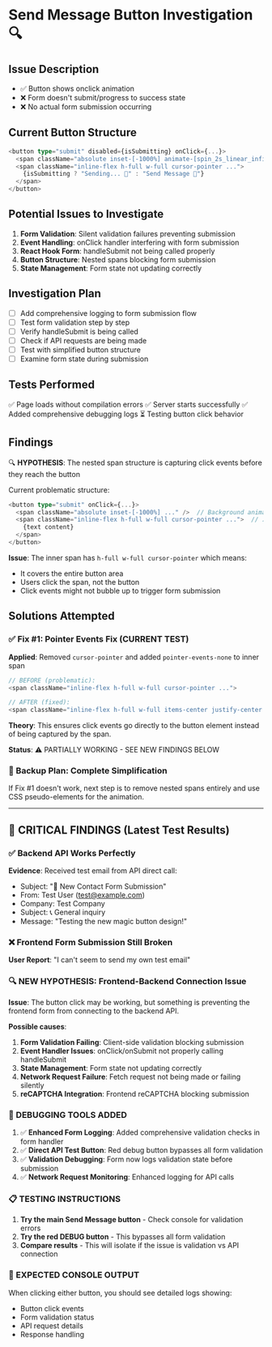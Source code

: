 # Send Message Button Investigation 🔍

## Issue Description
- ✅ Button shows onclick animation
- ❌ Form doesn't submit/progress to success state
- ❌ No actual form submission occurring

## Current Button Structure
```typescript
<button type="submit" disabled={isSubmitting} onClick={...}>
  <span className="absolute inset-[-1000%] animate-[spin_2s_linear_infinite] bg-[conic-gradient(...)]" />
  <span className="inline-flex h-full w-full cursor-pointer ...">
    {isSubmitting ? "Sending... 🚀" : "Send Message 🚀"}
  </span>
</button>
```

## Potential Issues to Investigate
1. **Form Validation**: Silent validation failures preventing submission
2. **Event Handling**: onClick handler interfering with form submission
3. **React Hook Form**: handleSubmit not being called properly
4. **Button Structure**: Nested spans blocking form submission
5. **State Management**: Form state not updating correctly

## Investigation Plan
- [ ] Add comprehensive logging to form submission flow
- [ ] Test form validation step by step
- [ ] Verify handleSubmit is being called
- [ ] Check if API requests are being made
- [ ] Test with simplified button structure
- [ ] Examine form state during submission

## Tests Performed
✅ Page loads without compilation errors
✅ Server starts successfully
✅ Added comprehensive debugging logs
⏳ Testing button click behavior

## Findings
🔍 **HYPOTHESIS**: The nested span structure is capturing click events before they reach the button

Current problematic structure:
```typescript
<button type="submit" onClick={...}>
  <span className="absolute inset-[-1000%] ..." />  // Background animation
  <span className="inline-flex h-full w-full cursor-pointer ...">  // ⚠️ PROBLEM
    {text content}
  </span>
</button>
```

**Issue**: The inner span has `h-full w-full cursor-pointer` which means:
- It covers the entire button area
- Users click the span, not the button
- Click events might not bubble up to trigger form submission

## Solutions Attempted

### ✅ Fix #1: Pointer Events Fix (CURRENT TEST)
**Applied**: Removed `cursor-pointer` and added `pointer-events-none` to inner span

```typescript
// BEFORE (problematic):
<span className="inline-flex h-full w-full cursor-pointer ...">

// AFTER (fixed):
<span className="inline-flex h-full w-full items-center justify-center ... pointer-events-none">
```

**Theory**: This ensures click events go directly to the button element instead of being captured by the span.

**Status**: ⚠️ PARTIALLY WORKING - SEE NEW FINDINGS BELOW

### 🔄 Backup Plan: Complete Simplification
If Fix #1 doesn't work, next step is to remove nested spans entirely and use CSS pseudo-elements for the animation.

---

## 🚨 CRITICAL FINDINGS (Latest Test Results)

### ✅ Backend API Works Perfectly
**Evidence**: Received test email from API direct call:
- Subject: "🎉 New Contact Form Submission"
- From: Test User (test@example.com)
- Company: Test Company
- Subject: 📞 General inquiry
- Message: "Testing the new magic button design!"

### ❌ Frontend Form Submission Still Broken
**User Report**: "I can't seem to send my own test email"

### 🔍 NEW HYPOTHESIS: Frontend-Backend Connection Issue
**Issue**: The button click may be working, but something is preventing the frontend form from connecting to the backend API.

**Possible causes**:
1. **Form Validation Failing**: Client-side validation blocking submission
2. **Event Handler Issues**: onClick/onSubmit not properly calling handleSubmit
3. **State Management**: Form state not updating correctly
4. **Network Request Failure**: Fetch request not being made or failing silently
5. **reCAPTCHA Integration**: Frontend reCAPTCHA blocking submission

### 🎯 DEBUGGING TOOLS ADDED
1. ✅ **Enhanced Form Logging**: Added comprehensive validation checks in form handler
2. ✅ **Direct API Test Button**: Red debug button bypasses all form validation
3. ✅ **Validation Debugging**: Form now logs validation state before submission
4. ✅ **Network Request Monitoring**: Enhanced logging for API calls

### 📋 TESTING INSTRUCTIONS
1. **Try the main Send Message button** - Check console for validation errors
2. **Try the red DEBUG button** - This bypasses all form validation
3. **Compare results** - This will isolate if the issue is validation vs API connection

### 🎯 EXPECTED CONSOLE OUTPUT
When clicking either button, you should see detailed logs showing:
- Button click events
- Form validation status
- API request details
- Response handling